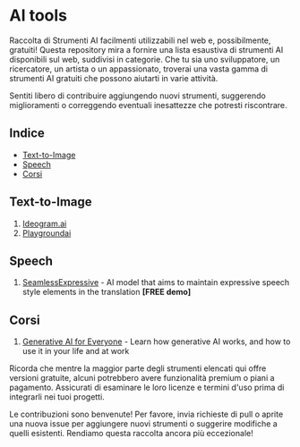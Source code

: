 # AI tools 

Raccolta di Strumenti AI facilmenti utilizzabili nel web e, possibilmente, gratuiti! Questa repository mira a fornire una lista esaustiva di strumenti AI disponibili sul web, suddivisi in categorie. Che tu sia uno sviluppatore, un ricercatore, un artista o un appassionato, troverai una vasta gamma di strumenti AI gratuiti che possono aiutarti in varie attività.

Sentiti libero di contribuire aggiungendo nuovi strumenti, suggerendo miglioramenti o correggendo eventuali inesattezze che potresti riscontrare.

## Indice

- [Text-to-Image](#text-to-image)
- [Speech](#speech)
- [Corsi](#corsi)

## Text-to-Image

1. [Ideogram.ai](https://ideogram.ai/)
2. [Playgroundai](https://playgroundai.com/)

## Speech

1. [SeamlessExpressive](https://seamless.metademolab.com/expressive/?utm_source=metaai&utm_medium=web&utm_campaign=seamless&utm_content=landing_page) - AI model that aims to maintain expressive speech style elements in the translation **[FREE demo]**

## Corsi

1. [Generative AI for Everyone](https://www.deeplearning.ai/courses/generative-ai-for-everyone/?utm_campaign=genai4e-prelaunch&utm_medium=email&_hsmi=278743404&_hsenc=p2ANqtz-_ejjAvuf4e0nlkBc3Gdyr9h1o3zhQVhBXyAelx_pPTXCP3pLV7uqseqY-cDWL7T_RDq-JsQJlVf_jlkU233ROcq0JWaA&utm_content=278743404&utm_source=hs_email) - Learn how generative AI works, and how to use it in your life and at work

Ricorda che mentre la maggior parte degli strumenti elencati qui offre versioni gratuite, alcuni potrebbero avere funzionalità premium o piani a pagamento. Assicurati di esaminare le loro licenze e termini d'uso prima di integrarli nei tuoi progetti.

Le contribuzioni sono benvenute! Per favore, invia richieste di pull o aprite una nuova issue per aggiungere nuovi strumenti o suggerire modifiche a quelli esistenti. Rendiamo questa raccolta ancora più eccezionale!
